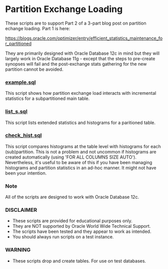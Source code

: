 # Partition Exchange Loading

These scripts are to support Part 2 of a 3-part blog post on partition echange loading. Part 1 is here:

https://blogs.oracle.com/optimizer/entry/efficient_statistics_maintenance_for_partitioned

They are primarily designed with Oracle Database 12c in mind but they will largely work in Oracle Database 11g - except that the steps to pre-create synopses will fail and the post-exchange stats gathering for the new partition cannot be avoided. 

### [example.sql](https://github.com/oracle/oracle-db-examples/blob/master/optimizer/partition_exchange_load/example.sql)

This script shows how partition exchange load interacts with incremental statistics for a subpartitioned main table.

### [list_s.sql](https://github.com/oracle/oracle-db-examples/blob/master/optimizer/partition_exchange_load/list_s.sql)

This script lists extended statistics and histograms for a paritioned table.

### [check_hist.sql](https://github.com/oracle/oracle-db-examples/blob/master/optimizer/partition_exchange_load/check_hist.sql)

This script compares histograms at the table level with histograms for each (sub)partition. This is not a problem and not uncommon if histograms are created automatically (using 'FOR ALL COLUMNS SIZE AUTO'). Nevertheless, it's useful to be aware of this if you have been managing histograms and partition statistics in an ad-hoc manner. It might not have been your intention.

### Note

All of the scripts are designed to work with Oracle Database 12c.

### DISCLAIMER

*  These scripts are provided for educational purposes only.
*  They are NOT supported by Oracle World Wide Technical Support.
*  The scripts have been tested and they appear to work as intended.
*  You should always run scripts on a test instance.

### WARNING

*  These scripts drop and create tables. For use on test databases.
